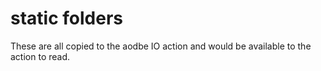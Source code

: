 # static folders

These are all copied to the aodbe IO action and would be available to the action to read.
